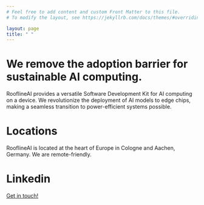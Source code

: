 ```yaml
---
# Feel free to add content and custom Front Matter to this file.
# To modify the layout, see https://jekyllrb.com/docs/themes/#overriding-theme-defaults

layout: page
title: " "
---
```


# We remove the adoption barrier for sustainable AI computing.

RooflineAI provides a versatile Software Development Kit for AI computing on a device. We revolutionize the deployment of AI models to edge chips, making a seamless transition to power-efficient systems possible. 

# Locations
RooflineAI is located at the heart of Europe in Cologne and Aachen, Germany. We are remote-friendly.

# Linkedin
[Get in touch!](https://www.linkedin.com/company/rooflineai/)
